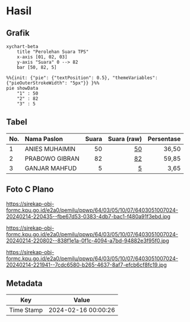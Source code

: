 # Hasil

## Grafik

```mermaid
xychart-beta
    title "Perolehan Suara TPS"
    x-axis [01, 02, 03]
    y-axis "Suara" 0 --> 82
    bar [50, 82, 5]
```

```mermaid
%%{init: {"pie": {"textPosition": 0.5}, "themeVariables": {"pieOuterStrokeWidth": "5px"}} }%%
pie showData
    "1" : 50
    "2" : 82
    "3" : 5
```

## Tabel

| No. | Nama Paslon    | Suara | Suara (raw) | Persentase |
|:--- |:-------------- | -----:| -----------:| ----------:|
| 1   | ANIES MUHAIMIN | 50    | [50][p-1]   | 36,50      |
| 2   | PRABOWO GIBRAN | 82    | [82][p-2]   | 59,85      |
| 3   | GANJAR MAHFUD  | 5     | [5][p-3]    | 3,65       |


[p-1]: https://github.com/gigit-pemilu/pemilu-2024-64-kalimantan-timur/blob/main/pilpres/hitung-suara/sub/64-kalimantan-timur/sub/03-berau/sub/05-tanjung-redeb/sub/1007-karang-ambun/sub/024-tps/sub/paslon-1.txt
[p-2]: https://github.com/gigit-pemilu/pemilu-2024-64-kalimantan-timur/blob/main/pilpres/hitung-suara/sub/64-kalimantan-timur/sub/03-berau/sub/05-tanjung-redeb/sub/1007-karang-ambun/sub/024-tps/sub/paslon-2.txt
[p-3]: https://github.com/gigit-pemilu/pemilu-2024-64-kalimantan-timur/blob/main/pilpres/hitung-suara/sub/64-kalimantan-timur/sub/03-berau/sub/05-tanjung-redeb/sub/1007-karang-ambun/sub/024-tps/sub/paslon-3.txt

## Foto C Plano

https://sirekap-obj-formc.kpu.go.id/e2a0/pemilu/ppwp/64/03/05/10/07/6403051007024-20240214-220435--fbe67d53-0383-4db7-bac1-f480a91f3ebd.jpg

https://sirekap-obj-formc.kpu.go.id/e2a0/pemilu/ppwp/64/03/05/10/07/6403051007024-20240214-220802--838f1e1a-0f1c-4094-a7bd-94882e3f95f0.jpg

https://sirekap-obj-formc.kpu.go.id/e2a0/pemilu/ppwp/64/03/05/10/07/6403051007024-20240214-221941--7cdc6580-b265-4637-8af7-efcb6cf8fc19.jpg


## Metadata

| Key        | Value               |
| ---------- | ------------------- |
| Time Stamp | 2024-02-16 00:00:26 |



